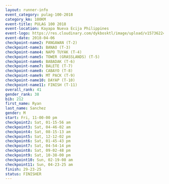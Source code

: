 ```yaml
---
layout: runner-info 
event_category: pulag-100-2018 
category_km: 100KM 
event-title: PULAG 100 2018 
event-location: Kayapa Nueva Ecija Philippines 
event-logo: https://res.cloudinary.com/dykbosktl/image/upload/v1573622467/Logo/logo-p1_tnutwz.jpg 
event-date: 2018-04-06 
checkpoint-name2: PANGAWAN (T-2) 
checkpoint-name3: BANAO (T-3) 
checkpoint-name4: NAPO TUYAK (T-4) 
checkpoint-name5: TOWER (GRASSLANDS) (T-5) 
checkpoint-name6: BABADAK (T-6) 
checkpoint-name7: BALETE (T-7) 
checkpoint-name8: CABAYO (T-8) 
checkpoint-name9: MT PACK (T-9) 
checkpoint-name10: DAYAP (T-10) 
checkpoint-name11: FINISH (T-11) 
overall_rank: 41
gender_rank: 38
bib: 212
first_name: Ryan
last_name: Sanchez
gender: M
start: Fri, 11-00-00 pm
checkpoint2: Sat, 01-15-56 am
checkpoint3: Sat, 04-46-02 am
checkpoint4: Sat, 08-15-13 am
checkpoint5: Sat, 12-12-02 pm
checkpoint6: Sat, 01-45-43 pm
checkpoint7: Sat, 04-54-14 pm
checkpoint8: Sat, 09-02-48 pm
checkpoint9: Sat, 10-38-00 pm
checkpoint10: Sun, 02-19-08 am
checkpoint11: Sun, 04-23-25 am
finish: 29-23-25
status: FINISHER
---
```

